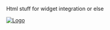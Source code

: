 Html stuff for widget integration or else


[![Logo](https://maxmugen.github.io/html_widgets/mugen_lighting_logo_v03_black.png)](https://linktr.ee/maxmugen/)
